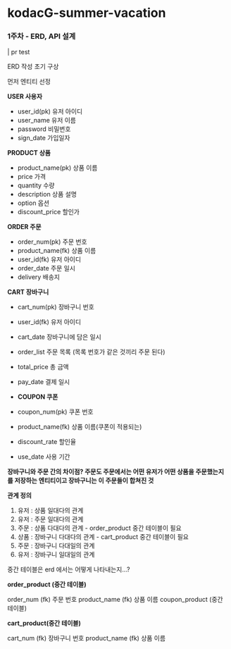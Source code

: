 # kodacG-summer-vacation

### 1주차 - ERD, API 설계
| pr test

ERD 작성 초기 구상

먼저 엔티티 선정

 **USER 사용자**
- user_id(pk) 유저 아이디
- user_name   유저 이름
- password    비밀번호
- sign_date   가입일자
  
**PRODUCT 상품**
- product_name(pk) 상품 이름 
- price            가격
- quantity         수량
- description      상품 설명
- option           옵션
- discount_price   할인가

  
 **ORDER 주문**
- order_num(pk)     주문 번호
- product_name(fk)  상품 이름
- user_id(fk)       유저 아이디
- order_date        주문 일시
- delivery         배송지
  
 **CART 장바구니**
- cart_num(pk)    장바구니 번호
- user_id(fk)     유저 아이디
- cart_date       장바구니에 담은 일시
- order_list      주문 목록 (목록 번호가 같은 것끼리 주문 된다)
- total_price     총 금액
- pay_date        결제 일시

-  **COUPON 쿠폰**
- coupon_num(pk)    쿠폰 번호
- product_name(fk)  상품 이름(쿠폰이 적용되는)
- discount_rate     할인율
- use_date          사용 기간

**장바구니와 주문 간의 차이점? 주문도 주문에서는 어떤 유저가 어떤 상품을 주문했는지를 저장하는 엔티티이고 장바구니는 이 주문들이 합쳐진 것**

**관계 정의** 

1. 유저 : 상품     일대다의 관계 
2. 유저 : 주문     일대다의 관계
3. 주문 : 상품     다대다의 관계 - order_product 중간 테이블이 필요
4. 상품 : 장바구니 다대다의 관계 - cart_product 중간 테이블이 필요
5. 주문 : 장바구니 다대일의 관계 
6. 유저 : 장바구니 일대일의 관계

중간 테이블은 erd 에서는 어떻게 나타내는지...?

**order_product (중간 테이블)**

order_num (fk) 주문 번호
product_name (fk) 상품 이름
coupon_product (중간 테이블)

**cart_product(중간 테이블)**

cart_num (fk) 장바구니 번호
product_name (fk) 상품 이름

  
  
